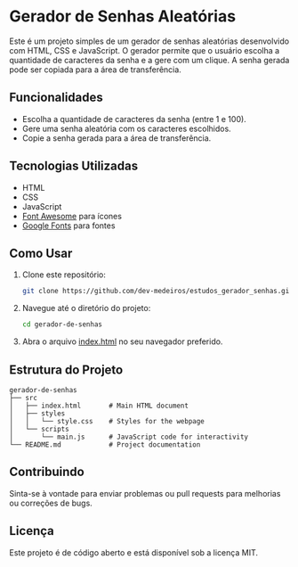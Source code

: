 # Gerador de Senhas Aleatórias

Este é um projeto simples de um gerador de senhas aleatórias desenvolvido com HTML, CSS e JavaScript. O gerador permite que o usuário escolha a quantidade de caracteres da senha e a gere com um clique. A senha gerada pode ser copiada para a área de transferência.

## Funcionalidades

- Escolha a quantidade de caracteres da senha (entre 1 e 100).
- Gere uma senha aleatória com os caracteres escolhidos.
- Copie a senha gerada para a área de transferência.

## Tecnologias Utilizadas

- HTML
- CSS
- JavaScript
- [Font Awesome](https://cdnjs.cloudflare.com/ajax/libs/font-awesome/6.0.0-beta3/css/all.min.css) para ícones
- [Google Fonts](https://fonts.googleapis.com/css2?family=Roboto:wght@400;500;700&display=swap) para fontes

## Como Usar

1. Clone este repositório:
    ```bash
    git clone https://github.com/dev-medeiros/estudos_gerador_senhas.git
    ```

2. Navegue até o diretório do projeto:
    ```bash
    cd gerador-de-senhas
    ```

3. Abra o arquivo [index.html](http://_vscodecontentref_/0) no seu navegador preferido.

## Estrutura do Projeto
```
gerador-de-senhas
├── src
│   ├── index.html       # Main HTML document
│   ├── styles
│   │   └── style.css    # Styles for the webpage
│   └── scripts
│       └── main.js      # JavaScript code for interactivity
└── README.md            # Project documentation
```

## Contribuindo
Sinta-se à vontade para enviar problemas ou pull requests para melhorias ou correções de bugs.

## Licença
Este projeto é de código aberto e está disponível sob a licença MIT.

